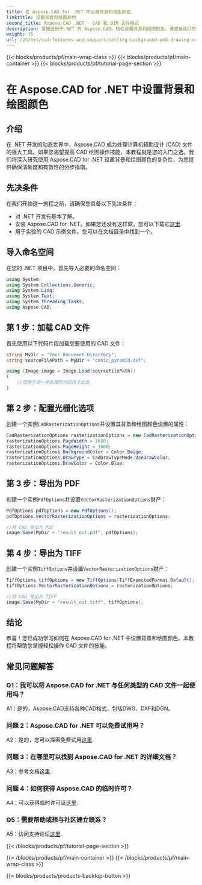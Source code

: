 ```yaml
---
title: 在 Aspose.CAD for .NET 中设置背景和绘图颜色
linktitle: 设置背景和绘图颜色
second_title: Aspose.CAD .NET - CAD 和 BIM 文件格式
description: 掌握适用于.NET 的 Aspose.CAD。轻松设置背景和绘图颜色。请遵循我们的分步指南。
weight: 15
url: /zh/net/cad-features-and-support/setting-background-and-drawing-colors/
---
```


{{< blocks/products/pf/main-wrap-class >}}
{{< blocks/products/pf/main-container >}}
{{< blocks/products/pf/tutorial-page-section >}}

# 在 Aspose.CAD for .NET 中设置背景和绘图颜色

## 介绍

在 .NET 开发的动态世界中，Aspose.CAD 成为处理计算机辅助设计 (CAD) 文件的强大工具。如果您渴望提高 CAD 绘图操作技能，本教程就是您的入门之选。我们将深入研究使用 Aspose.CAD for .NET 设置背景和绘图颜色的复杂性，为您提供确保清晰度和有效性的分步指南。

## 先决条件

在我们开始这一旅程之前，请确保您具备以下先决条件：

- 对 .NET 开发有基本了解。
- 安装 Aspose.CAD for .NET。如果您还没有这样做，您可以下载它[这里](https://releases.aspose.com/cad/net/).
- 用于实验的 CAD 示例文件。您可以在文档目录中找到一个。

## 导入命名空间

在您的 .NET 项目中，首先导入必要的命名空间：

```csharp
using System;
using System.Collections.Generic;
using System.Linq;
using System.Text;
using System.Threading.Tasks;
using Aspose.CAD;
```

## 第 1 步：加载 CAD 文件

首先使用以下代码片段加载您要使用的 CAD 文件：

```csharp
string MyDir = "Your Document Directory";
string sourceFilePath = MyDir + "conic_pyramid.dxf";

using (Image image = Image.Load(sourceFilePath))
{
    //您用于进一步处理的代码位于此处
}
```

## 第 2 步：配置光栅化选项

创建一个实例`CadRasterizationOptions`并设置其背景和绘图颜色设置的属性：

```csharp
CadRasterizationOptions rasterizationOptions = new CadRasterizationOptions();
rasterizationOptions.PageWidth = 1600;
rasterizationOptions.PageHeight = 1600;
rasterizationOptions.BackgroundColor = Color.Beige;
rasterizationOptions.DrawType = CadDrawTypeMode.UseDrawColor;
rasterizationOptions.DrawColor = Color.Blue;
```

## 第 3 步：导出为 PDF

创建一个实例`PdfOptions`并设置`VectorRasterizationOptions`财产：

```csharp
PdfOptions pdfOptions = new PdfOptions();
pdfOptions.VectorRasterizationOptions = rasterizationOptions;

//将 CAD 导出为 PDF
image.Save(MyDir + "result_out.pdf", pdfOptions);
```

## 第 4 步：导出为 TIFF

创建一个实例`TiffOptions`并设置`VectorRasterizationOptions`财产：

```csharp
TiffOptions tiffOptions = new TiffOptions(TiffExpectedFormat.Default);
tiffOptions.VectorRasterizationOptions = rasterizationOptions;

//将 CAD 导出为 TIFF
image.Save(MyDir + "result_out.tiff", tiffOptions);
```

## 结论

恭喜！您已成功学习如何在 Aspose.CAD for .NET 中设置背景和绘图颜色。本教程将帮助您掌握轻松操作 CAD 文件的技能。

## 常见问题解答

### Q1：我可以将 Aspose.CAD for .NET 与任何类型的 CAD 文件一起使用吗？

A1：是的，Aspose.CAD支持各种CAD格式，包括DWG、DXF和DGN。

### 问题 2：Aspose.CAD for .NET 可以免费试用吗？

 A2：是的，您可以探索免费试用[这里](https://releases.aspose.com/).

### 问题 3：在哪里可以找到 Aspose.CAD for .NET 的详细文档？

 A3：参考文档[这里](https://reference.aspose.com/cad/net/).

### 问题 4：如何获得 Aspose.CAD 的临时许可？

 A4：可以获得临时许可证[这里](https://purchase.aspose.com/temporary-license/).

### Q5：需要帮助或想与社区建立联系？

 A5：访问支持论坛[这里](https://forum.aspose.com/c/cad/19).

{{< /blocks/products/pf/tutorial-page-section >}}

{{< /blocks/products/pf/main-container >}}
{{< /blocks/products/pf/main-wrap-class >}}

{{< blocks/products/products-backtop-button >}}
